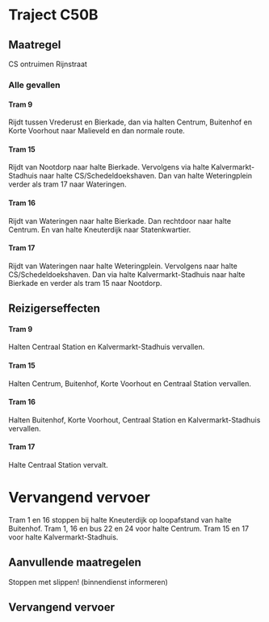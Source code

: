 # Traject C50B
## Maatregel
CS ontruimen Rijnstraat

### Alle gevallen

#### Tram 9
Rijdt tussen Vrederust en Bierkade, dan via halten Centrum, Buitenhof en Korte Voorhout naar Malieveld en dan normale route.

#### Tram 15
Rijdt van Nootdorp naar halte Bierkade. Vervolgens via halte Kalvermarkt-Stadhuis naar halte CS/Schedeldoekshaven. Dan van halte Weteringplein verder als tram 17 naar Wateringen.

#### Tram 16
Rijdt van Wateringen naar halte Bierkade. Dan rechtdoor naar halte Centrum. En van halte Kneuterdijk naar Statenkwartier.

#### Tram 17
Rijdt van Wateringen naar halte Weteringplein. Vervolgens naar halte CS/Schedeldoekshaven. Dan via halte Kalvermarkt-Stadhuis naar halte Bierkade en verder als tram 15 naar Nootdorp.

## Reizigerseffecten

#### Tram 9
Halten Centraal Station en Kalvermarkt-Stadhuis vervallen.

#### Tram 15
Halten Centrum, Buitenhof, Korte Voorhout en Centraal Station vervallen.

#### Tram 16
Halten Buitenhof, Korte Voorhout, Centraal Station en Kalvermarkt-Stadhuis vervallen.

#### Tram 17
Halte Centraal Station vervalt.

# Vervangend vervoer
Tram 1 en 16 stoppen bij halte Kneuterdijk op loopafstand van halte Buitenhof.
Tram 1, 16 en bus 22 en 24 voor halte Centrum.
Tram 15 en 17 voor halte Kalvermarkt-Stadhuis.

## Aanvullende maatregelen
Stoppen met  slippen! (binnendienst informeren)

## Vervangend vervoer
